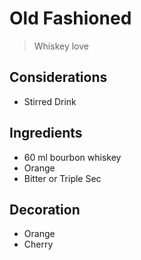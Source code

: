 # Old Fashioned

> Whiskey love

## Considerations

* Stirred Drink

## Ingredients

* 60 ml bourbon whiskey
* Orange 
* Bitter or Triple Sec

## Decoration

* Orange
* Cherry 